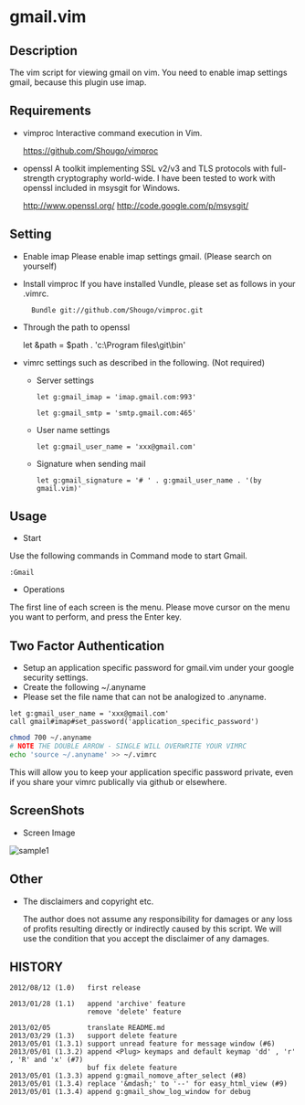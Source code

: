 gmail.vim
=========

Description
-----------
The vim script for viewing gmail on vim.
You need to enable imap settings gmail, because this plugin use imap.


Requirements
------------

* vimproc
Interactive command execution in Vim.

    https://github.com/Shougo/vimproc

* openssl
A toolkit implementing SSL v2/v3 and TLS protocols with full-strength cryptography world-wide.
I have been tested to work with openssl included in msysgit for Windows.

    http://www.openssl.org/
    http://code.google.com/p/msysgit/


Setting
-------

* Enable imap
    Please enable imap settings gmail.
    (Please search on yourself)

* Install vimproc
    If you have installed Vundle, please set as follows in your .vimrc.

        Bundle git://github.com/Shougo/vimproc.git

* Through the path to openssl

    let &path = $path . 'c:\Program files\git\bin'

* vimrc settings such as described in the following. (Not required)

  - Server settings

        let g:gmail_imap = 'imap.gmail.com:993'

        let g:gmail_smtp = 'smtp.gmail.com:465'

  - User name settings

        let g:gmail_user_name = 'xxx@gmail.com'

  - Signature when sending mail

        let g:gmail_signature = '# ' . g:gmail_user_name . '(by gmail.vim)'


Usage
-----

* Start

Use the following commands in Command mode to start Gmail.

    :Gmail

* Operations

The first line of each screen is the menu.
Please move cursor on the menu you want to perform, and press the Enter key.

Two Factor Authentication
-------------------------

* Setup an application specific password for gmail.vim under your google security settings.
* Create the following ~/.anyname
* Please set the file name that can not be analogized to .anyname.

```vim
let g:gmail_user_name = 'xxx@gmail.com'
call gmail#imap#set_password('application_specific_password')
```

```bash
chmod 700 ~/.anyname
# NOTE THE DOUBLE ARROW - SINGLE WILL OVERWRITE YOUR VIMRC
echo 'source ~/.anyname' >> ~/.vimrc
```

This will allow you to keep your application specific password private, even if you share your vimrc publically via github or elsewhere.

ScreenShots
-----------

* Screen Image

![sample1](http://yuratomo.up.seesaa.net/image/gmail.vim_20120812.PNG "sample1")

Other
-----------

* The disclaimers and copyright etc.

    The author does not assume any responsibility for damages or any loss of profits 
    resulting directly or indirectly caused by this script.
    We will use the condition that you accept the disclaimer of any damages.


HISTORY
-------
    2012/08/12 (1.0)   first release

    2013/01/28 (1.1)   append 'archive' feature
                       remove 'delete' feature

    2013/02/05         translate README.md
    2013/03/29 (1.3)   support delete feature
    2013/05/01 (1.3.1) support unread feature for message window (#6)
    2013/05/01 (1.3.2) append <Plug> keymaps and default keymap 'dd' , 'r' , 'R' and 'x' (#7)
                       buf fix delete feature
    2013/05/01 (1.3.3) append g:gmail_nomove_after_select (#8)
    2013/05/01 (1.3.4) replace '&mdash;' to '--' for easy_html_view (#9)
    2013/05/01 (1.3.4) append g:gmail_show_log_window for debug
